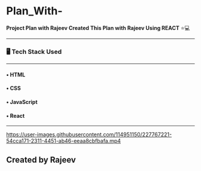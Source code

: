 # Plan_With-
<b>Project Plan with Rajeev Created This Plan with Rajeev Using REACT</b> ⭐💻
<hr>
<h3>&#128421;&#65039; Tech Stack Used</h3>
<hr>

<h4>&#x2022; HTML</h4>
<h4>&#x2022; CSS</h4>
<h4>&#x2022; JavaScript</h4>
<h4>&#x2022; React</h4>
<hr>



https://user-images.githubusercontent.com/114951150/227767221-54cca171-2311-4451-ab46-eeaa8cbfbafa.mp4

<h2>Created by Rajeev</h2>
